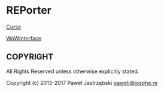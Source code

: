 ﻿# REPorter

[Curse](http://www.curse.com/addons/wow/reporter-battleground-map)

[WoWInterface](http://www.wowinterface.com/downloads/info21089-REPorter-BattlegroundMap.html)

## COPYRIGHT

All Rights Reserved unless otherwise explicitly stated.

Copyright (c) 2013-2017 Paweł Jastrzębski <pawelj@iosphe.re>
